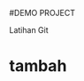 #DEMO PROJECT

Latihan Git 

tambah
========
>>>>>>>>




























































